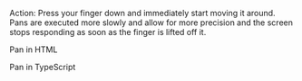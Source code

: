 Action: Press your finger down and immediately start moving it around. 
Pans are executed more slowly and allow for more precision and the screen stops responding as soon as the finger is lifted off it.

Pan in HTML
<snippet id='pan-html'/>

Pan in TypeScript
<snippet id='pan-code'/>